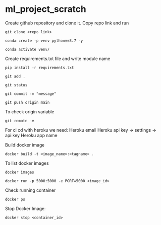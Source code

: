 # ml_project_scratch

Create github repository and clone it. Copy repo link and run

```
git clone <repo link>
```

```
conda create -p venv python==3.7 -y
```

```
conda activate venv/
```

Create requirements.txt file and write module name
```
pip install -r requirements.txt
```
```
git add .
```
```
git status
```
```
git commit -m "message"
```
```
git push origin main
```
To check origin variable
```
git remote -v
```

For ci cd with heroku we need:
Heroku email
Heroku api key -> settings -> api key
Heroku app name

Build docker image
```
docker build -t <image_name>:<tagname> . 
```

To list docker images
```
docker images
```
```
docker run -p 5000:5000 -e PORT=5000 <image_id>
```
Check running container
```
docker ps
```
Stop Docker Image:
```
docker stop <container_id>